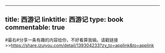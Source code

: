
---
title: 西游记
linktitle: 西游记
type: book
commentable: true
---

#最右#分享一条有趣的内容给你，不好看算我输。请戳链接>>https://share.izuiyou.com/detail/139304233?zy_to=applink&to=applink

    